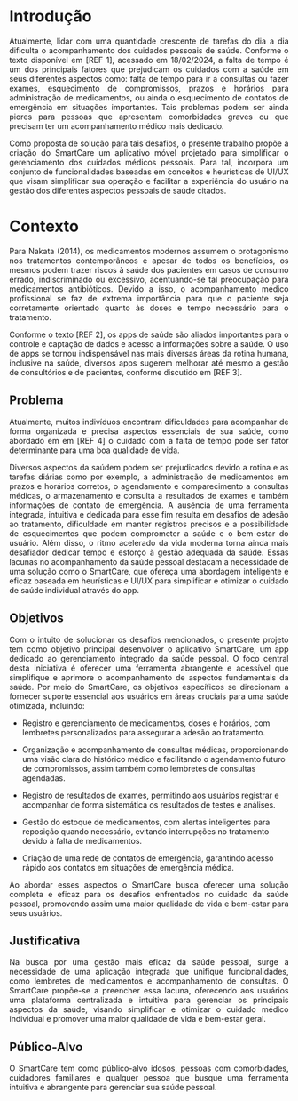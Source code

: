 # Introdução

<div align="justify">
  
Atualmente, lidar com uma quantidade crescente de tarefas do dia a dia dificulta o acompanhamento dos cuidados pessoais de saúde. Conforme o texto disponível em [REF 1], acessado em 18/02/2024, a falta de tempo é um dos principais fatores que prejudicam os cuidados com a saúde em seus diferentes aspectos como: falta de tempo para ir a consultas ou fazer exames, esquecimento de compromissos, prazos e horários para administração de medicamentos, ou ainda o esquecimento de contatos de emergência em situações importantes. Tais problemas podem ser ainda piores para pessoas que apresentam comorbidades graves ou que precisam ter um acompanhamento médico mais dedicado. 

</div>

<div align="justify">
  
Como proposta de solução para tais desafios, o presente trabalho propõe a criação do SmartCare um aplicativo móvel projetado para simplificar o gerenciamento dos cuidados médicos pessoais. Para tal, incorpora um conjunto de funcionalidades baseadas em conceitos e heurísticas de UI/UX que visam simplificar sua operação e facilitar a experiência do usuário na gestão dos diferentes aspectos pessoais de saúde citados.  

</div>

# Contexto

<div align="justify">
  
Para Nakata (2014), os medicamentos modernos assumem o protagonismo nos tratamentos contemporâneos e apesar de todos os benefícios, os mesmos podem trazer riscos à saúde dos pacientes em casos de consumo errado, indiscriminado ou excessivo, acentuando-se tal preocupação para medicamentos antibióticos. Devido a isso, o acompanhamento médico profissional se faz de extrema importância para que o paciente seja corretamente orientado quanto às doses e tempo necessário para o tratamento. 

</div>

<div align="justify">
  
Conforme o texto [REF 2], os apps de saúde são aliados importantes para o controle e captação de dados e acesso a informações sobre a saúde. O uso de apps se tornou indispensável nas mais diversas áreas da rotina humana, inclusive na saúde, diversos apps sugerem melhorar até mesmo a gestão de consultórios e de pacientes, conforme discutido em [REF 3].

</div>

## Problema

<div align="justify">
  
Atualmente, muitos indivíduos encontram dificuldades para acompanhar de forma organizada e precisa aspectos essenciais de sua saúde, como abordado em em [REF 4] o cuidado com a falta de tempo pode ser fator determinante para uma boa qualidade de vida.  

</div>

<div align="justify">
  
Diversos aspectos da saúdem podem ser prejudicados devido a rotina e as tarefas diárias como por exemplo, a administração de medicamentos em prazos e horários corretos, o agendamento e comparecimento a consultas médicas, o armazenamento e consulta a resultados de exames e também informações de contato de emergência. A ausência de uma ferramenta integrada, intuitiva e dedicada para esse fim resulta em desafios de adesão ao tratamento, dificuldade em manter registros precisos e a possibilidade de esquecimentos que podem comprometer a saúde e o bem-estar do usuário. Além disso, o ritmo acelerado da vida moderna torna ainda mais desafiador dedicar tempo e esforço à gestão adequada da saúde. Essas lacunas no acompanhamento da saúde pessoal destacam a necessidade de uma solução como o SmartCare, que ofereça uma abordagem inteligente e eficaz baseada em heurísticas e UI/UX para simplificar e otimizar o cuidado de saúde individual através do app. 

</div>


## Objetivos

<div align="justify">
  
Com o intuito de solucionar os desafios mencionados, o presente projeto tem como objetivo principal desenvolver o aplicativo SmartCare, um app dedicado ao gerenciamento integrado da saúde pessoal. O foco central desta iniciativa é oferecer uma ferramenta abrangente e acessível que simplifique e aprimore o acompanhamento de aspectos fundamentais da saúde. Por meio do SmartCare, os objetivos específicos se direcionam a fornecer suporte essencial aos usuários em áreas cruciais para uma saúde otimizada, incluindo: 

</div>

- Registro e gerenciamento de medicamentos, doses e horários, com lembretes personalizados para assegurar a adesão ao tratamento. 

- Organização e acompanhamento de consultas médicas, proporcionando uma visão clara do histórico médico e facilitando o agendamento futuro de compromissos, assim também como lembretes de consultas agendadas. 

- Registro de resultados de exames, permitindo aos usuários registrar e acompanhar de forma sistemática os resultados de testes e análises. 

- Gestão do estoque de medicamentos, com alertas inteligentes para reposição quando necessário, evitando interrupções no tratamento devido à falta de medicamentos. 

- Criação de uma rede de contatos de emergência, garantindo acesso rápido aos contatos em situações de emergência médica. 

<div align="justify">
  
Ao abordar esses aspectos o SmartCare busca oferecer uma solução completa e eficaz para os desafios enfrentados no cuidado da saúde pessoal, promovendo assim uma maior qualidade de vida e bem-estar para seus usuários. 

</div>

## Justificativa

<div align="justify">
  
Na busca por uma gestão mais eficaz da saúde pessoal, surge a necessidade de uma aplicação integrada que unifique funcionalidades, como lembretes de medicamentos e acompanhamento de consultas. O SmartCare propõe-se a preencher essa lacuna, oferecendo aos usuários uma plataforma centralizada e intuitiva para gerenciar os principais aspectos da saúde, visando simplificar e otimizar o cuidado médico individual e promover uma maior qualidade de vida e bem-estar geral.

</div>

## Público-Alvo

<div align="justify">
  
O SmartCare tem como público-alvo idosos, pessoas com comorbidades, cuidadores familiares e qualquer pessoa que busque uma ferramenta intuitiva e abrangente para gerenciar sua saúde pessoal. 

</div>




